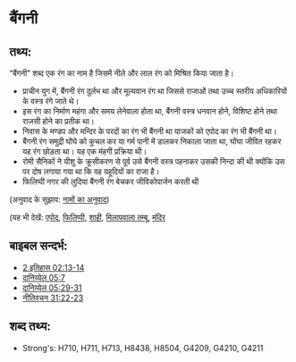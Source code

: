 # बैंगनी #

## तथ्य: ##

“बैंगनी” शब्द एक रंग का नाम है जिसमें नीले और लाल रंग को मिश्रित किया जाता है।

* प्राचीन युग में, बैंगनी रंग दुर्लभ था और मूल्यवान रंग था जिससे राजाओं तथा उच्च स्तरीय अधिकारियों के वस्त्र रंगे जाते थे।
* इस रंग का निर्माण महंगा और समय लेनेवाला होता था, बैंगनी वस्त्र धनवान होने, विशिष्ट होने तथा राजसी होने का प्रतीक था।
* निवास के मण्डप और मन्दिर के परदों का रंग भी बैंगनी था याजकों को एपोद का रंग भी बैंगनी था।
* बैंगनी रंग समुद्री घोंघे को कुचल कर या गर्म पानी में डालकर निकाला जाता था, घोंघा जीवित रहकर यह रंग छोड़ता था। यह एक मंहगी प्रक्रिया थी।
* रोमी सैनिकों ने यीशु के क्रूसीकरण से पूर्व उसे बैंगनी वस्त्र पहनाकर उसकी निन्दा की थी क्योंकि उस पर दोष लगाया गया था कि वह यहूदियों का राजा है।
* फिलिप्पी नगर की लुदिया बैंगनी रंग बेचकर जीविकोपार्जन करती थी

(अनुवाद के सुझाव: [नामों का अनुवाद](rc://hi/ta/man/translate/translate-names))

(यह भी देखें: [एपोद](../kt/ephod.md), [फिलिप्पी](../names/philippi.md), [शाही](../other/royal.md), [मिलापवाला तम्बू](../kt/tabernacle.md), [मंदिर](../kt/temple.md)

## बाइबल सन्दर्भ: ##

* [2 इतिहास 02:13-14](rc://hi/tn/help/2ch/02/13)
* [दानिय्येल 05:7](rc://hi/tn/help/dan/05/07)
* [दानिय्येल 05:29-31](rc://hi/tn/help/dan/05/29)
* [नीतिवचन 31:22-23](rc://hi/tn/help/pro/31/22)

## शब्द तथ्य: ##

* Strong's: H710, H711, H713, H8438, H8504, G4209, G4210, G4211
